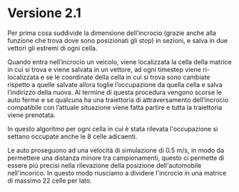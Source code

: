 # Versione 2.1

Per prima cosa suddivide la dimensione dell’incrocio (grazie anche alla funzione che trova dove sono posizionati gli stop)
in sezioni, e salva in due vettori gli estremi di ogni cella.

Quando entra nell’incrocio un veicolo, viene localizzata la cella della matrice in cui si trova e viene salvata in un vettore,
ad ogni timestep viene ri-localizzata e se le coordinate della cella in cui si trova sono cambiate rispetto a quelle salvate
allora toglie l’occupazione da quella cella e salva l’indirizzo della nuova.
Al termine di questa procedura vengono scorse le auto ferme e se qualcuna ha una traiettoria di attraversamento
dell’incrocio compatibile con l’attuale situazione viene fatta partire e tutta la traiettoria viene prenotata.

In questo algoritmo per ogni cella in cui è stata rilevata l'occupazione si settano occupate anche le 8 celle adicaenti.

Le auto proseguono ad una velocità di simulazione di 0.5 m/s, in modo da permettere una distanza minore tra campionamenti, 
questo ci permette di essere più precisi nella rilevazione della posizione dell'automobile nell'incorico. In questo modo
riusciamo a dividere l'incrocio in una matrice di massimo 22 celle per lato.